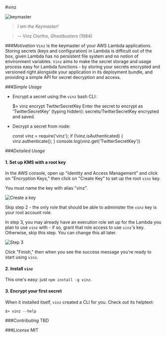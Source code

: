 #vinz

![keymaster](https://gifs.bjacobel.com/keymaster.gif)

> _I am the Keymaster!_

>-- Vinz Clortho, _Ghostbusters_ (1984)


###_Motivation_
`Vinz` is the keymaster of your AWS Lambda applications. Storing secrets (keys and configuration) in Lambda is difficult out of the box, given Lambda has no persistent file system and no notion of environment variables. `Vinz` aims to make the secret storage and usage process easy for Lambda functions - by storing your secrets encrypted and versioned right alongside your application in its deployment bundle, and providing a simple API for secret decryption and access.

###_Simple Usage_
- Encrypt a secret using the `vinz` bash CLI:

    $> vinz encrypt TwitterSecretKey
    Enter the secret to encrypt as 'TwitterSecretKey' (typing hidden):
    secrets/TwitterSecretKey encrypted and saved.

- Decrypt a secret from node:

    const vinz = require('vinz');
    if (!vinz.isAuthenticated) {
      vinz.authenticate();
    }
    console.log(vinz.get('TwitterSecretKey'))

###_Detailed Usage_

#### 1. Set up KMS with a root key
In the AWS console, open up "Identity and Access Management" and click on "Encryption Keys," then click on "Create Key" to set up the root `vinz` key.

You must name the key with alias "vinz".

![Create a key](https://i.bjacobel.com/20160531-464t5.png)

Skip step 2 - the only role that should be able to administer the `vinz` key is your root account role.

In step 3, you may already have an execution role set up for the Lambda you plan to use `vinz` with - if so, grant that role access to use `vinz`'s key. Otherwise, skip this step. You can change this all later.

![Step 3](https://i.bjacobel.com/20160531-gh9jh.png)

Click "Finish," then when you see the success message you're ready to start using `vinz`.

#### 2. Install `vinz`

This one's easy: just `npm install -g vinz`.

#### 3. Encrypt your first secret

When it installed itself, `vinz` created a CLI for you. Check out its helptext:

```
$> vinz --help
```

###_Contributing_
TBD

###_License_
MIT
